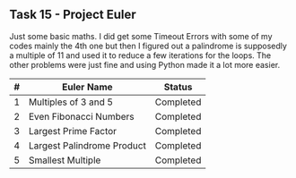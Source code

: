 ## Task 15 - Project Euler
Just some basic maths. I did get some Timeout Errors with some of my codes mainly the 4th one but then I figured out a palindrome is supposedly a multiple of 11 and used it to reduce a few iterations for the loops. The other problems were just fine and using Python made it a lot more easier.

| # | Euler Name | Status |
| --- | --- | --- |
| 1 | Multiples of 3 and 5 | Completed |
| 2 | Even Fibonacci Numbers | Completed |
| 3 | Largest Prime Factor | Completed |
| 4 | Largest Palindrome Product | Completed |
| 5 | Smallest Multiple | Completed |
